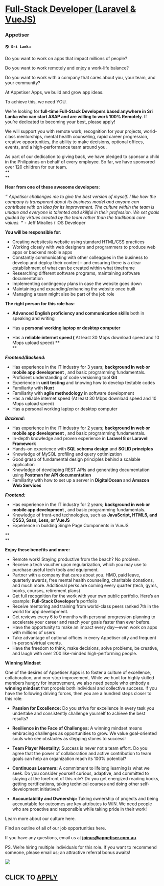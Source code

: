 # [Full-Stack Developer (Laravel & VueJS)](https://www.remotewlb.com/apply/full-stack-developer-laravel-vuejs)  
### Appetiser  
#### `🌎 Sri Lanka`  

Do you want to work on apps that impact millions of people?  
  
Do you want to work remotely and enjoy a work-life balance?  
  
Do you want to work with a company that cares about you, your team, and your community?  
  
At Appetiser Apps, we build and grow app ideas.  
  

To achieve this, we need YOU.

  

We’re looking for **full-time Full-Stack Developers based **anywhere in Sri Lanka who can start ASAP and are willing to **work 100% Remotely******. If you’re dedicated to becoming your best, please apply!

  

We will support you with remote work, recognition for your projects, world-class mentorships, mental health counseling, rapid career progression, creative opportunities, the ability to make decisions, optional offices, events, and a high-performance team around you.

  
As part of our dedication to giving back, we have pledged to sponsor a child in the Philippines on behalf of every employee. So far, we have sponsored over 120 children for our team.  
 **  
**

**Hear from one of these awesome developers:**

_**"** Appetiser challenges me to give the best version of myself. I like how the company is transparent about its business model and anyone can contribute with an idea for its improvement. The culture within the team is unique and everyone is talented and skillful in their profession. We set goals guided by virtues created by the team rather than the traditional core values. **”**_ \- Jeff Miralles / iOS Developer  
  

**You will be responsible for:**  

  * Creating websites/a website using standard HTML/CSS practices
  * Working closely with web designers and programmers to produce web apps or backend mobile apps
  * Constantly communicating with other colleagues in the business to develop and deploy their content – and ensuring there is a clear establishment of what can be created within what timeframe
  * Researching different software programs, maintaining software documentation
  * Implementing contingency plans in case the website goes down
  * Maintaining and expanding/enhancing the website once built
  * Managing a team might also be part of the job role

 **The right person for this role has:**

  * **Advanced English proficiency and communication skills** both in speaking and writing

  * Has a **personal working laptop or desktop computer**

  * Has a **reliable internet speed (** At least 30 Mbps download speed and 10 Mbps upload speed) **  
**

**_Frontend/Backend:_**

  * Has experience in the IT industry for 3 years; **background in web or mobile app development** , and basic programming fundamentals.
  * Proficient understanding of code versioning tool **Git**
  * Experience in **unit testing** and knowing how to develop testable codes
  * Familiarity with **Nuxt**
  * Familiarity with **agile methodology** in software development
  * Has a reliable internet speed (At least 30 Mbps download speed and 10 Mbps upload speed)
  * Has a personal working laptop or desktop computer

**_Backend:_**

  * Has experience in the IT industry for 2 years; **background in web or mobile app development** , and basic programming fundamentals.
  * In-depth knowledge and proven experience in **Laravel 8 or Laravel Framework**
  * Hands-on experience with **SQL schema design** and **SOLID principles**
  * Knowledge of MySQL profiling and query optimization
  * Good grasp of fundamental design principles behind a scalable application
  * Knowledge of developing REST APIs and generating documentation using **Postman for API documentation**
  * Familiarity with how to set up a server in **DigitalOcean** and **Amazon Web Services**

**_Frontend:_**

  * Has experience in the IT industry for 2 years; **background in web or mobile app development** , and basic programming fundamentals.
  * Knowledge of front-end technologies, such as **JavaScript, HTML5, and CSS3, Sass, Less, or VueJS**
  * Experience in building Single Page Components in VueJS  

**  
**

**Enjoy these benefits and more:**

  * Remote work! Staying productive from the beach? No problem.
  * Receive a tech voucher upon regularization, which you may use to purchase useful tech tools and equipment.
  * Partner with a company that cares about you. HMO, paid leave, quarterly awards, free mental health counseling, charitable donations, and much more. Additional perks are coming every quarter (tech, gyms, books, courses, retirement plans)
  * Get full recognition for the work with your own public portfolio. Here’s an example: **Full-Stack Developer’s** portfolio
  * Receive mentoring and training from world-class peers ranked 7th in the world for app development.
  * Get reviews every 6 to 9 months with personal progression planning to accelerate your career and reach your goals faster than ever before.
  * Have the opportunity to make an impact every day—even work on apps with millions of users
  * Take advantage of optional offices in every Appetiser city and frequent in-person/virtual events.
  * Have the freedom to think, make decisions, solve problems, be creative, and laugh with over 200 like-minded high-performing people.

  

**Winning Mindset**

One of the desires of Appetiser Apps is to foster a culture of excellence, collaboration, and non-stop improvement. While we hunt for highly skilled members hungry for improvement, we also need people who embody a **winning mindset** that propels both individual and collective success. If you have the following driving forces, then you are a hundred steps closer to this role:

  

  * **Passion for Excellence:** Do you strive for excellence in every task you undertake and consistently challenge yourself to achieve the best results?

  *  **Resilience in the Face of Challenges:** A winning mindset means embracing challenges as opportunities to grow. We value goal-oriented souls who see obstacles as stepping stones to success!

  *  **Team Player Mentality:** Success is never not a team effort. Do you agree that the power of collaboration and active contribution to team goals can help an organization reach its 100% potential?

  *  **Continuous Learners:** A commitment to lifelong learning is what we seek. Do you consider yourself curious, adaptive, and committed to staying at the forefront of this role? Do you get energized reading books, getting certifications, taking technical courses and doing other self-development initiatives?

  *  **Accountability and Ownership:** Taking ownership of projects and being accountable for outcomes are key attributes to WIN. We need people who are proactive and responsible while taking pride in their work!

  

Learn more about our culture here.

Find an outline of all of our job opportunities here.

If you have any questions, email us at **joinus@appetiser.com.au**.

PS. We’re hiring multiple individuals for this role. If you want to recommend someone, please email us; an attractive referral bonus awaits!  

![](https://remotive.com/job/track/1898908/blank.gif?source=public_api)  
## CLICK TO [APPLY](https://www.remotewlb.com/apply/full-stack-developer-laravel-vuejs)

